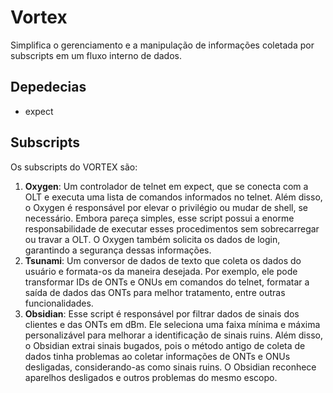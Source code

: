 # Vortex
Simplifica o gerenciamento e a manipulação de informações coletada por subscripts em um fluxo interno de dados.

## Depedecias
- expect

## Subscripts 
Os subscripts do VORTEX são:

1. **Oxygen**: Um controlador de telnet em expect, que se conecta com a OLT e executa uma lista de comandos informados no telnet. Além disso, o Oxygen é responsável por elevar o privilégio ou mudar de shell, se necessário. Embora pareça simples, esse script possui a enorme responsabilidade de executar esses procedimentos sem sobrecarregar ou travar a OLT. O Oxygen também solicita os dados de login, garantindo a segurança dessas informações. 
2. **Tsunami**: Um conversor de dados de texto que coleta os dados do usuário e formata-os da maneira desejada. Por exemplo, ele pode transformar IDs de ONTs e ONUs em comandos do telnet, formatar a saída de dados das ONTs para melhor tratamento, entre outras funcionalidades.
3. **Obsidian**: Esse script é responsável por filtrar dados de sinais dos clientes e das ONTs em dBm. Ele seleciona uma faixa mínima e máxima personalizável para melhorar a identificação de sinais ruins. Além disso, o Obsidian extrai sinais bugados, pois o método antigo de coleta de dados tinha problemas ao coletar informações de ONTs e ONUs desligadas, considerando-as como sinais ruins. O Obsidian reconhece aparelhos desligados e outros problemas do mesmo escopo.
